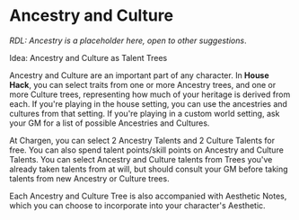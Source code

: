 # Ancestry and Culture

_RDL: Ancestry is a placeholder here, open to other suggestions_.

Idea: Ancestry and Culture as Talent Trees

Ancestry and Culture are an important part of any character. In **House Hack**, you can select traits from one or more Ancestry trees, and one or more Culture trees, representing how much of your heritage is derived from each. If you're playing in the house setting, you can use the ancestries and cultures from that setting. If you're playing in a custom world setting, ask your GM for a list of possible Ancestries and Cultures.

At Chargen, you can select 2 Ancestry Talents and 2 Culture Talents for free. You can also spend talent points/skill points on Ancestry and Culture Talents. You can select Ancestry and Culture talents from Trees you've already taken talents from at will, but should consult your GM before taking talents from new Ancestry or Culture trees.

Each Ancestry and Culture Tree is also accompanied with Aesthetic Notes, which you can choose to incorporate into your character's Aesthetic.
